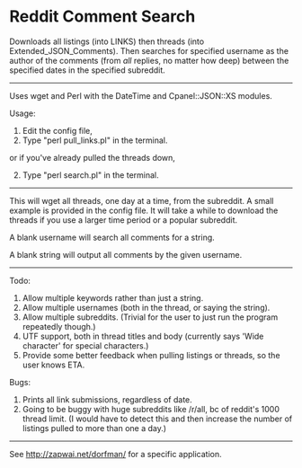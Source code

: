 # Reddit Comment Search
Downloads all listings (into LINKS) then threads (into Extended_JSON_Comments). Then searches for specified username as the author of the comments (from *all* replies, no matter how deep) between the specified dates in the specified subreddit. 

----

Uses wget and Perl with the DateTime and Cpanel::JSON::XS modules.

Usage:
1) Edit the config file,
2) Type "perl pull_links.pl" in the terminal.

or if you've already pulled the threads down,

2) Type "perl search.pl" in the terminal.

----

This will wget all threads, one day at a time, from the subreddit.
A small example is provided in the config file. It will take a while to download the threads if you use a larger time period or a popular subreddit.

A blank username will search all comments for a string.

A blank string will output all comments by the given username.

----

Todo:
1) Allow multiple keywords rather than just a string.
2) Allow multiple usernames (both in the thread, or saying the string).
3) Allow multiple subreddits. (Trivial for the user to just run the program repeatedly though.)
4) UTF support, both in thread titles and body (currently says 'Wide character' for special characters.)
5) Provide some better feedback when pulling listings or threads, so the user knows ETA.

Bugs:
1) Prints all link submissions, regardless of date.
2) Going to be buggy with huge subreddits like /r/all, bc of reddit's 1000 thread limit. (I would have to detect this and then increase the number of listings pulled to more than one a day.)

----

See http://zapwai.net/dorfman/ for a specific application.
